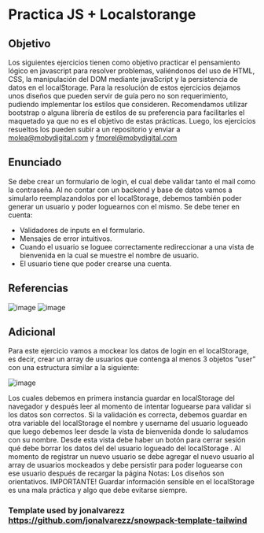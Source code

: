 # Practica JS + Localstorange

## Objetivo
Los siguientes ejercicios tienen como objetivo practicar el pensamiento lógico en
javascript para resolver problemas, valiéndonos del uso de HTML, CSS, la
manipulación del DOM mediante javaScript y la persistencia de datos en el
localStorage. Para la resolución de estos ejercicios dejamos unos diseños que
pueden servir de guía pero no son requerimiento, pudiendo implementar los
estilos que consideren. Recomendamos utilizar bootstrap o alguna librería de
estilos de su preferencia para facilitarles el maquetado ya que no es el objetivo
de estas prácticas. Luego, los ejercicios resueltos los pueden subir a un
repositorio y enviar a molea@mobydigital.com y fmorel@mobydigital.com
## Enunciado
Se debe crear un formulario de login, el cual debe validar tanto el mail como la contraseña. 
Al no contar con un backend y base de datos vamos a simularlo reemplazandolos por el localStorage, debemos también poder generar un
usuario y poder loguearnos con el mismo. Se debe tener en cuenta:
- Validadores de inputs en el formulario.
- Mensajes de error intuitivos.
- Cuando el usuario se loguee correctamente redireccionar a una
vista de bienvenida en la cual se muestre el nombre de usuario.
- El usuario tiene que poder crearse una cuenta.

## Referencias
![image](https://user-images.githubusercontent.com/17836921/205442433-69404253-4e1d-40cc-b671-f852eb431b1c.png)
![image](https://user-images.githubusercontent.com/17836921/205442480-50ec8abd-786a-499f-9eaf-7b5b31fb7985.png)

## Adicional
Para este ejercicio vamos a mockear los datos de login en el localStorage, es
decir, crear un array de usuarios que contenga al menos 3 objetos “user” con una
estructura similar a la siguiente:

  ![image](https://user-images.githubusercontent.com/17836921/205442534-d40fa29c-24ef-4fac-af21-6a63d1e6e26e.png)

Los cuales debemos en primera instancia guardar en localStorage del navegador
y después leer al momento de intentar loguearse para validar si los datos son
correctos.
Si la validación es correcta, debemos guardar en otra variable del localStorage el
nombre y username del usuario logueado que luego debemos leer desde la vista
de bienvenida donde lo saludamos con su nombre. Desde esta vista debe haber
un botón para cerrar sesión qué debe borrar los datos del del usuario logueado
del localStorage .
Al momento de registrar un nuevo usuario se debe agregar el nuevo usuario al
array de usuarios mockeados y debe persistir para poder loguearse con ese
usuario después de recargar la página
Notas: Los diseños son orientativos. IMPORTANTE! Guardar información sensible en
el localStorage es una mala práctica y algo que debe evitarse siempre.

### Template used by jonalvarezz  https://github.com/jonalvarezz/snowpack-template-tailwind

